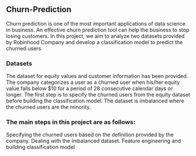 ## Churn-Prediction
Churn prediction is one of the most important applications of data science in business. An effective churn prediction tool can help the business to stop losing customers. In this project, we aim to analyze two datasets provided by Robinhood Company and develop a classification model to predict the churned users. 

### Datasets
The dataset for equity values and customer information has been provided. The company categorizes a user as a churned user when his/her equity value falls below $10 for a period of 28 consecutive calendar days or longer. The first step is to specify the churned users from the equity dataset before building the classification model. The dataset is imbalanced where the churned users are the minority.

### The main steps in this project are as follows:
  Specifying the churned users based on the definition provided by the company.
  Dealing with the imbalanced dataset.
  Feature engineering and building classification model
